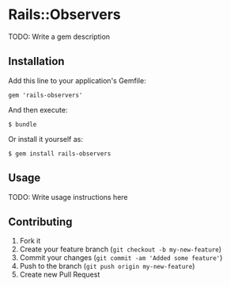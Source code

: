 # Rails::Observers

TODO: Write a gem description

## Installation

Add this line to your application's Gemfile:

    gem 'rails-observers'

And then execute:

    $ bundle

Or install it yourself as:

    $ gem install rails-observers

## Usage

TODO: Write usage instructions here

## Contributing

1. Fork it
2. Create your feature branch (`git checkout -b my-new-feature`)
3. Commit your changes (`git commit -am 'Added some feature'`)
4. Push to the branch (`git push origin my-new-feature`)
5. Create new Pull Request
